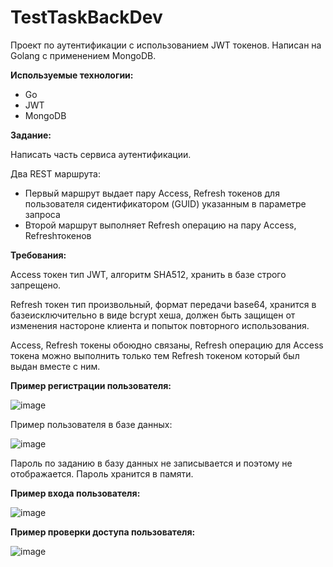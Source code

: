 # TestTaskBackDev
Проект по аутентификации с использованием JWT токенов. Написан на Golang с применением MongoDB.

**Используемые технологии:**

- Go
- JWT
- MongoDB

**Задание:**

Написать часть сервиса аутентификации.

Два REST маршрута:

- Первый маршрут выдает пару Access, Refresh токенов для пользователя сидентификатором (GUID) указанным в параметре запроса
- Второй маршрут выполняет Refresh операцию на пару Access, Refreshтокенов

**Требования:**

Access токен тип JWT, алгоритм SHA512, хранить в базе строго запрещено.

Refresh токен тип произвольный, формат передачи base64, хранится в базеисключительно в виде bcrypt хеша, должен быть защищен от изменения настороне клиента и попыток повторного использования.

Access, Refresh токены обоюдно связаны, Refresh операцию для Access токена можно выполнить только тем Refresh токеном который был выдан вместе с ним.

**Пример регистрации пользователя:**

![image](https://github.com/MaleVic/TestTaskBackDev/assets/37000107/3bb86ba4-5748-4d0f-a276-5e387e69212a)

Пример пользователя в базе данных:

![image](https://github.com/MaleVic/TestTaskBackDev/assets/37000107/67c57717-e2e5-4e3d-96c3-8584c887d274)

Пароль по заданию в базу данных не записывается и поэтому не отображается. Пароль хранится в памяти. 

**Пример входа пользователя:**

![image](https://github.com/MaleVic/TestTaskBackDev/assets/37000107/c26a304f-eadc-47f8-a356-263574f522df)


**Пример проверки доступа пользователя:**

![image](https://github.com/MaleVic/TestTaskBackDev/assets/37000107/4e5b3b3d-5029-4971-87fb-9cbf15e9f84d)

